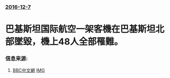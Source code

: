 ### [2016-12-7](/news/2016/12/7/index.md)

##### 
# 巴基斯坦国际航空一架客機在巴基斯坦北部墜毀，機上48人全部罹難。 




### 信息来源:

1. [BBC中文網](http://www.bbc.com/zhongwen/simp/chinese-news-38244323) [IMG](https://ichef.bbci.co.uk/news/1024/branded_zhongwen/6DAD/production/_92877082_036779920-2.jpg)
